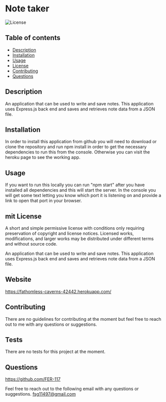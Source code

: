 
# Note taker

![License](https://img.shields.io/badge/license-mit-GREEN.svg)

## Table of contents
- [Description](#Description)
- [Installation](#Installation)
- [Usage](#Usage)
- [License](#License)
- [Contributing](#Contributing)
- [Questions](#Questions)

## Description

An application that can be used to write and save notes. This application uses Express.js back end and saves and retrieves note data from a JSON file.

## Installation

In order to install this application from github you will need to download or clone the repository and run npm install in order to get the necessary dependencies to run this from the console. Otherwise you can visit the heroku page to see the working app. 

## Usage
If you want to run this locally you can run "npm start" after you have installed all dependencies and this will start the server. In the console you will get some text letting you know which port it is listening on and provide a link to open that port in your browser. 

## mit License
A short and simple permissive license with conditions only requiring preservation of copyright and license notices. Licensed works, modifications, and larger works may be distributed under different terms and without source code.

An application that can be used to write and save notes. This application uses Express.js back end and saves and retrieves note data from a JSON file.

## Website
https://fathomless-caverns-42442.herokuapp.com/

## Contributing
There are no guidelines for contributing at the moment but feel free to reach out to me with any questions or suggestions.

## Tests
There are no tests for this project at the moment.

## Questions
https://github.com/FER-117

Feel free to reach out to the following email with any questions or suggestions.
fsg11497@gmail.com

